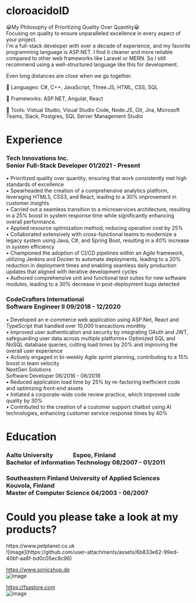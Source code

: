# cloroacidoID
😀My Philosophy of Prioritizing Quality Over Quantity😀
<BR>
Focusing on quality to ensure unparalleled excellence in every aspect of your project.<BR>
I'm a full-stack developer with over a decade of experience, and my favorite programming language is ASP.NET. I find it cleaner and more reliable compared to other web frameworks like Laravel or MERN. So I still recommend using a well-structured language like this for development.<BR>

Even long distances are close when we go together.<BR>

🥇 Languages: C#, C++, JavaScript, Three.JS, HTML, CSS, SQL

🥇 Frameworks: ASP.NET, Angular, React

🥇 Tools: Vistual Studio, Visual Studio Code, Node.JS, Git, Jira, Microsoft Teams, Slack, Postgres, SQL Server Management Studio

<h1>Experience</h1>
<h3>Tech Innovations Inc.<BR>
Senior Full-Stack Developer 01/2021 - Present<BR></h3>
• Prioritized quality over quantity, ensuring that work consistently met high standards of excellence<BR>
• Spearheaded the creation of a comprehensive analytics platform, leveraging HTML5, CSS3, and React, leading to a 30% improvement in customer insights<BR>
• Carried out a seamless transition to a microservices architecture, resulting in a 25% boost in system response time while significantly enhancing overall performance.<BR>
• Applied resource optimization method, reducing operation cost by 25%<BR>
• Collaborated extensively with cross-functional teams to modernize a legacy system using Java, C#, and Spring Boot, resulting in a 40% increase in system efficiency<BR>
• Championed the adoption of CI/CD pipelines within an Agile framework, utilizing Jenkins and Docker to automate deployments, leading to a 20% reduction in deployment times and enabling seamless daily production updates that aligned with iterative development cycles<BR>
• Authored comprehensive unit and functional test suites for new software modules, leading to a 30% decrease in post-deployment bugs detected
<h3>CodeCrafters International<BR>
Software Engineer II 09/2018 - 12/2020<BR></h3>
• Developed an e-commerce web application using ASP.Net, React and TypeScript that handled over 10,000 transactions monthly<BR>
• Improved user authentication and security by integrating OAuth and JWT, safeguarding user data across multiple platforms• Optimized SQL and NoSQL database queries, cutting load times by 20% and improving the overall user experience<BR>
• Actively engaged in bi-weekly Agile sprint planning, contributing to a 15% boost in team velocity<BR>
NextGen Solutions<BR>
Software Developer 06/2016 - 08/2018<BR>
• Reduced application load time by 25% by re-factoring inefficient code and optimizing front-end assets<BR>
• Initiated a corporate-wide code review practice, which improved code quality by 30%<BR>
• Contributed to the creation of a customer support chatbot using AI technologies, enhancing customer service response times by 40%<BR>


<h1>Education</h1>
<h3>Aalto University &nbsp;&nbsp;&nbsp;&nbsp;&nbsp;&nbsp;&nbsp;&nbsp;&nbsp;&nbsp;&nbsp;&nbsp; Espoo, Finland<BR>
Bachelor of information Technology 08/2007 - 01/2011<BR></h3>
<h3>Southeastern Finland University of Applied Sciences &nbsp;&nbsp;&nbsp;&nbsp;&nbsp;&nbsp; Kouvola, Finland<BR>
Master of Computer Science 04/2003 - 06/2007<BR></h3>


<h1>Could you please take a look at my products?<BR></h1>
https://www.petplanet.co.uk<BR>![image](https://github.com/user-attachments/assets/6b833e62-99ed-40bf-aa8f-bd0c05ec8c96)

https://www.sonicshop.de<BR>![image](https://github.com/user-attachments/assets/1b16edbf-cebe-4e67-b1c6-81d3730dca26)

https://fsastore.com<BR>![image](https://github.com/user-attachments/assets/05b14a4a-8c08-45f8-ad2c-db9c595928cc)
